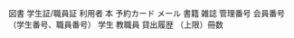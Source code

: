 

<!-- 名詞リスト -->
図書
学生証/職員証
利用者
本
予約カード
メール
書籍
雑誌
管理番号
会員番号（学生番号、職員番号）
学生
教職員
貸出履歴
（上限）冊数



<!-- 動詞リスト -->



<!-- 要求 -->
